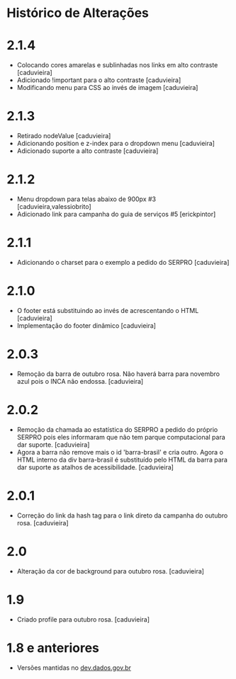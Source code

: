 # Histórico de Alterações

# 2.1.4

* Colocando cores amarelas e sublinhadas nos links em alto contraste [caduvieira]
* Adicionado !important para o alto contraste [caduvieira]
* Modificando menu para CSS ao invés de imagem [caduvieira]

# 2.1.3

* Retirado nodeValue [caduvieira]
* Adicionando position e z-index para o dropdown menu [caduvieira]
* Adicionado suporte a alto contraste [caduvieira]

# 2.1.2

* Menu dropdown para telas abaixo de 900px #3 [caduvieira,valessiobrito]
* Adicionado link para campanha do guia de serviços #5 [erickpintor]

# 2.1.1

* Adicionando o charset para o exemplo a pedido do SERPRO [caduvieira]

# 2.1.0

* O footer está substituindo ao invés de acrescentando o HTML [caduvieira]
* Implementação do footer dinâmico [caduvieira]

# 2.0.3

* Remoção da barra de outubro rosa. Não haverá barra para novembro azul pois o INCA não endossa. [caduvieira]

# 2.0.2

* Remoção da chamada ao estatística do SERPRO a pedido do próprio SERPRO pois eles informaram que não tem parque computacional para dar suporte. [caduvieira]
* Agora a barra não remove mais o id 'barra-brasil' e cria outro. Agora o HTML interno da div barra-brasil é substituído pelo HTML da barra para dar suporte as atalhos de acessibilidade. [caduvieira]

# 2.0.1

* Correção do link da hash tag para o link direto da campanha do outubro rosa. [caduvieira]

# 2.0

* Alteração da cor de background para outubro rosa. [caduvieira]

# 1.9

* Criado profile para outubro rosa. [caduvieira]

# 1.8 e anteriores 

* Versões mantidas no [dev.dados.gov.br](http://dev.dados.gov.br "Repositório de desenvolvimento do governo brasileiro")
